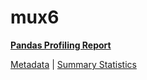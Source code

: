 # mux6

[**Pandas Profiling Report**](https://epistasislab.github.io/pmlb/profile/mux6.html)

[Metadata](metadata.yaml) | [Summary Statistics](summary_stats.tsv)

